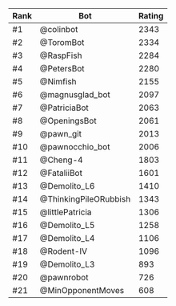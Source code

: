 Rank|Bot|Rating
---|---|---
#1|@colinbot|2343
#2|@ToromBot|2334
#3|@RaspFish|2284
#4|@PetersBot|2280
#5|@Nimfish|2155
#6|@magnusglad_bot|2097
#7|@PatriciaBot|2063
#8|@OpeningsBot|2061
#9|@pawn_git|2013
#10|@pawnocchio_bot|2006
#11|@Cheng-4|1803
#12|@FataliiBot|1601
#13|@Demolito_L6|1410
#14|@ThinkingPileORubbish|1343
#15|@littlePatricia|1306
#16|@Demolito_L5|1258
#17|@Demolito_L4|1106
#18|@Rodent-IV|1096
#19|@Demolito_L3|893
#20|@pawnrobot|726
#21|@MinOpponentMoves|608

